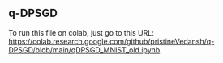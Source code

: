 ## q-DPSGD

To run this file on colab, just go to this URL: https://colab.research.google.com/github/pristineVedansh/q-DPSGD/blob/main/qDPSGD_MNIST_old.ipynb
